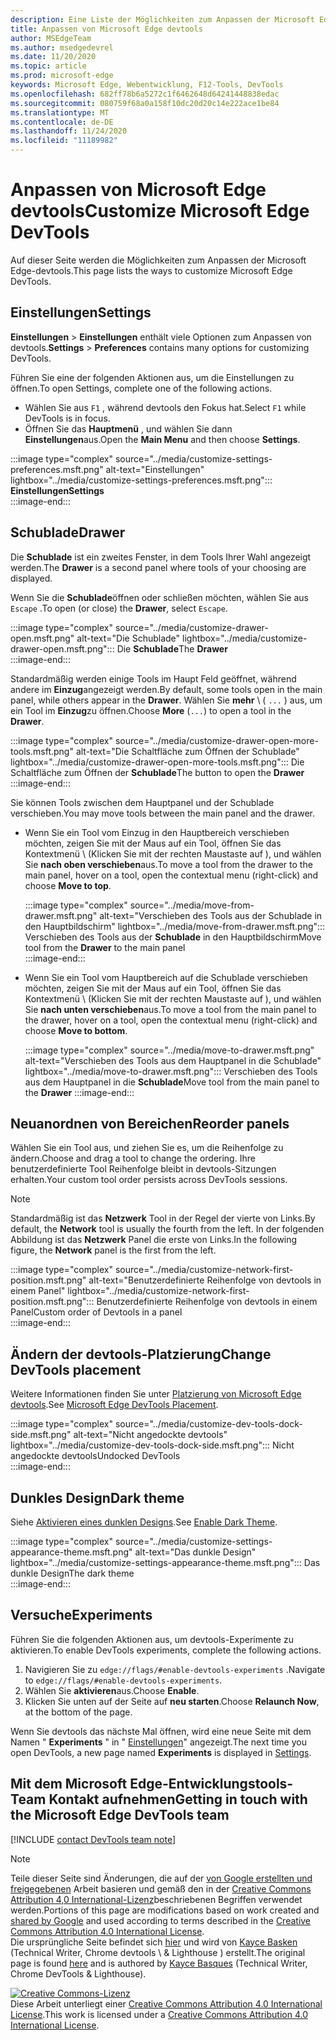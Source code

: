 ```yaml
---
description: Eine Liste der Möglichkeiten zum Anpassen der Microsoft Edge-devtools
title: Anpassen von Microsoft Edge devtools
author: MSEdgeTeam
ms.author: msedgedevrel
ms.date: 11/20/2020
ms.topic: article
ms.prod: microsoft-edge
keywords: Microsoft Edge, Webentwicklung, F12-Tools, DevTools
ms.openlocfilehash: 682ff78b6a5272c1f6462648d64241448838edac
ms.sourcegitcommit: 080759f68a0a158f10dc20d20c14e222ace1be84
ms.translationtype: MT
ms.contentlocale: de-DE
ms.lasthandoff: 11/24/2020
ms.locfileid: "11189982"
---
```

<!-- Copyright Kayce Basques 

   Licensed under the Apache License, Version 2.0 (the "License");
   you may not use this file except in compliance with the License.
   You may obtain a copy of the License at

       https://www.apache.org/licenses/LICENSE-2.0

   Unless required by applicable law or agreed to in writing, software
   distributed under the License is distributed on an "AS IS" BASIS,
   WITHOUT WARRANTIES OR CONDITIONS OF ANY KIND, either express or implied.
   See the License for the specific language governing permissions and
   limitations under the License.  -->

# <span data-ttu-id="a9aa5-104">Anpassen von Microsoft Edge devtools</span><span class="sxs-lookup"><span data-stu-id="a9aa5-104">Customize Microsoft Edge DevTools</span></span>  

<span data-ttu-id="a9aa5-105">Auf dieser Seite werden die Möglichkeiten zum Anpassen der Microsoft Edge-devtools.</span><span class="sxs-lookup"><span data-stu-id="a9aa5-105">This page lists the ways to customize Microsoft Edge DevTools.</span></span>  

## <span data-ttu-id="a9aa5-106">Einstellungen</span><span class="sxs-lookup"><span data-stu-id="a9aa5-106">Settings</span></span>  

<span data-ttu-id="a9aa5-107">**Einstellungen**  >  **Einstellungen** enthält viele Optionen zum Anpassen von devtools.</span><span class="sxs-lookup"><span data-stu-id="a9aa5-107">**Settings** > **Preferences** contains many options for customizing DevTools.</span></span>  

<span data-ttu-id="a9aa5-108">Führen Sie eine der folgenden Aktionen aus, um die Einstellungen zu öffnen.</span><span class="sxs-lookup"><span data-stu-id="a9aa5-108">To open Settings, complete one of the following actions.</span></span>  

*   <span data-ttu-id="a9aa5-109">Wählen Sie aus `F1` , während devtools den Fokus hat.</span><span class="sxs-lookup"><span data-stu-id="a9aa5-109">Select `F1` while DevTools is in focus.</span></span>  
*   <span data-ttu-id="a9aa5-110">Öffnen Sie das **Hauptmenü** , und wählen Sie dann **Einstellungen**aus.</span><span class="sxs-lookup"><span data-stu-id="a9aa5-110">Open the **Main Menu** and then choose **Settings**.</span></span>  
    
:::image type="complex" source="../media/customize-settings-preferences.msft.png" alt-text="Einstellungen" lightbox="../media/customize-settings-preferences.msft.png":::
   **<span data-ttu-id="a9aa5-112">Einstellungen</span><span class="sxs-lookup"><span data-stu-id="a9aa5-112">Settings</span></span>**  
:::image-end:::  

## <span data-ttu-id="a9aa5-113">Schublade</span><span class="sxs-lookup"><span data-stu-id="a9aa5-113">Drawer</span></span>  

<span data-ttu-id="a9aa5-114">Die **Schublade** ist ein zweites Fenster, in dem Tools Ihrer Wahl angezeigt werden.</span><span class="sxs-lookup"><span data-stu-id="a9aa5-114">The **Drawer** is a second panel where tools of your choosing are displayed.</span></span>  

<span data-ttu-id="a9aa5-115">Wenn Sie die **Schublade**öffnen oder schließen möchten, wählen Sie aus `Escape` .</span><span class="sxs-lookup"><span data-stu-id="a9aa5-115">To open \(or close\) the **Drawer**, select `Escape`.</span></span>  

:::image type="complex" source="../media/customize-drawer-open.msft.png" alt-text="Die Schublade" lightbox="../media/customize-drawer-open.msft.png":::
   <span data-ttu-id="a9aa5-117">Die **Schublade**</span><span class="sxs-lookup"><span data-stu-id="a9aa5-117">The **Drawer**</span></span>  
:::image-end:::  

<span data-ttu-id="a9aa5-118">Standardmäßig werden einige Tools im Haupt Feld geöffnet, während andere im **Einzug**angezeigt werden.</span><span class="sxs-lookup"><span data-stu-id="a9aa5-118">By default, some tools open in the main panel, while others appear in the **Drawer**.</span></span>  <span data-ttu-id="a9aa5-119">Wählen Sie **mehr** \ ( `...` ) aus, um ein Tool im **Einzug**zu öffnen.</span><span class="sxs-lookup"><span data-stu-id="a9aa5-119">Choose **More** \(`...`) to open a tool in the **Drawer**.</span></span>  

:::image type="complex" source="../media/customize-drawer-open-more-tools.msft.png" alt-text="Die Schaltfläche zum Öffnen der Schublade" lightbox="../media/customize-drawer-open-more-tools.msft.png":::
   <span data-ttu-id="a9aa5-121">Die Schaltfläche zum Öffnen der **Schublade**</span><span class="sxs-lookup"><span data-stu-id="a9aa5-121">The button to open the **Drawer**</span></span>  
:::image-end:::  

<span data-ttu-id="a9aa5-122">Sie können Tools zwischen dem Hauptpanel und der Schublade verschieben.</span><span class="sxs-lookup"><span data-stu-id="a9aa5-122">You may move tools between the main panel and the drawer.</span></span>  

*   <span data-ttu-id="a9aa5-123">Wenn Sie ein Tool vom Einzug in den Hauptbereich verschieben möchten, zeigen Sie mit der Maus auf ein Tool, öffnen Sie das Kontextmenü \ (Klicken Sie mit der rechten Maustaste auf \), und wählen Sie **nach oben verschieben**aus.</span><span class="sxs-lookup"><span data-stu-id="a9aa5-123">To move a tool from the drawer to the main panel, hover on a tool, open the contextual menu \(right-click\) and choose **Move to top**.</span></span>  
    
    :::image type="complex" source="../media/move-from-drawer.msft.png" alt-text="Verschieben des Tools aus der Schublade in den Hauptbildschirm" lightbox="../media/move-from-drawer.msft.png":::
       <span data-ttu-id="a9aa5-125">Verschieben des Tools aus der **Schublade** in den Hauptbildschirm</span><span class="sxs-lookup"><span data-stu-id="a9aa5-125">Move tool from the **Drawer** to the main panel</span></span>  
    :::image-end:::  
    
*   <span data-ttu-id="a9aa5-126">Wenn Sie ein Tool vom Hauptbereich auf die Schublade verschieben möchten, zeigen Sie mit der Maus auf ein Tool, öffnen Sie das Kontextmenü \ (Klicken Sie mit der rechten Maustaste auf \), und wählen Sie **nach unten verschieben**aus.</span><span class="sxs-lookup"><span data-stu-id="a9aa5-126">To move a tool from the main panel to the drawer, hover on a tool, open the contextual menu \(right-click\) and choose **Move to bottom**.</span></span>  
    
    :::image type="complex" source="../media/move-to-drawer.msft.png" alt-text="Verschieben des Tools aus dem Hauptpanel in die Schublade" lightbox="../media/move-to-drawer.msft.png":::
       <span data-ttu-id="a9aa5-128">Verschieben des Tools aus dem Hauptpanel in die **Schublade**</span><span class="sxs-lookup"><span data-stu-id="a9aa5-128">Move tool from the main panel to the **Drawer**</span></span>
    :::image-end:::  
    

## <span data-ttu-id="a9aa5-129">Neuanordnen von Bereichen</span><span class="sxs-lookup"><span data-stu-id="a9aa5-129">Reorder panels</span></span>  

<span data-ttu-id="a9aa5-130">Wählen Sie ein Tool aus, und ziehen Sie es, um die Reihenfolge zu ändern.</span><span class="sxs-lookup"><span data-stu-id="a9aa5-130">Choose and drag a tool to change the ordering.</span></span>  <span data-ttu-id="a9aa5-131">Ihre benutzerdefinierte Tool Reihenfolge bleibt in devtools-Sitzungen erhalten.</span><span class="sxs-lookup"><span data-stu-id="a9aa5-131">Your custom tool order persists across DevTools sessions.</span></span>  

> [!NOTE]
> <span data-ttu-id="a9aa5-132">Standardmäßig ist das **Netzwerk** Tool in der Regel der vierte von Links.</span><span class="sxs-lookup"><span data-stu-id="a9aa5-132">By default, the **Network** tool is usually the fourth from the left.</span></span>  <span data-ttu-id="a9aa5-133">In der folgenden Abbildung ist das **Netzwerk** Panel die erste von Links.</span><span class="sxs-lookup"><span data-stu-id="a9aa5-133">In the following figure, the **Network** panel is the first from the left.</span></span>  

:::image type="complex" source="../media/customize-network-first-position.msft.png" alt-text="Benutzerdefinierte Reihenfolge von devtools in einem Panel" lightbox="../media/customize-network-first-position.msft.png":::
   <span data-ttu-id="a9aa5-135">Benutzerdefinierte Reihenfolge von devtools in einem Panel</span><span class="sxs-lookup"><span data-stu-id="a9aa5-135">Custom order of Devtools in a panel</span></span>  
:::image-end:::  

## <span data-ttu-id="a9aa5-136">Ändern der devtools-Platzierung</span><span class="sxs-lookup"><span data-stu-id="a9aa5-136">Change DevTools placement</span></span>  

<span data-ttu-id="a9aa5-137">Weitere Informationen finden Sie unter [Platzierung von Microsoft Edge devtools][DevToolsPlacement].</span><span class="sxs-lookup"><span data-stu-id="a9aa5-137">See [Microsoft Edge DevTools Placement][DevToolsPlacement].</span></span>  

:::image type="complex" source="../media/customize-dev-tools-dock-side.msft.png" alt-text="Nicht angedockte devtools" lightbox="../media/customize-dev-tools-dock-side.msft.png":::
   <span data-ttu-id="a9aa5-139">Nicht angedockte devtools</span><span class="sxs-lookup"><span data-stu-id="a9aa5-139">Undocked DevTools</span></span>  
:::image-end:::  

## <span data-ttu-id="a9aa5-140">Dunkles Design</span><span class="sxs-lookup"><span data-stu-id="a9aa5-140">Dark theme</span></span>  

<span data-ttu-id="a9aa5-141">Siehe [Aktivieren eines dunklen Designs][DarkTheme].</span><span class="sxs-lookup"><span data-stu-id="a9aa5-141">See [Enable Dark Theme][DarkTheme].</span></span>  

:::image type="complex" source="../media/customize-settings-appearance-theme.msft.png" alt-text="Das dunkle Design" lightbox="../media/customize-settings-appearance-theme.msft.png":::
   <span data-ttu-id="a9aa5-143">Das dunkle Design</span><span class="sxs-lookup"><span data-stu-id="a9aa5-143">The dark theme</span></span>  
:::image-end:::  

## <span data-ttu-id="a9aa5-144">Versuche</span><span class="sxs-lookup"><span data-stu-id="a9aa5-144">Experiments</span></span>  

<span data-ttu-id="a9aa5-145">Führen Sie die folgenden Aktionen aus, um devtools-Experimente zu aktivieren.</span><span class="sxs-lookup"><span data-stu-id="a9aa5-145">To enable DevTools experiments, complete the following actions.</span></span>  

1.  <span data-ttu-id="a9aa5-146">Navigieren Sie zu `edge://flags/#enable-devtools-experiments` .</span><span class="sxs-lookup"><span data-stu-id="a9aa5-146">Navigate to `edge://flags/#enable-devtools-experiments`.</span></span>  
1.  <span data-ttu-id="a9aa5-147">Wählen Sie **aktivieren**aus.</span><span class="sxs-lookup"><span data-stu-id="a9aa5-147">Choose **Enable**.</span></span>  
1.  <span data-ttu-id="a9aa5-148">Klicken Sie unten auf der Seite auf **neu starten**.</span><span class="sxs-lookup"><span data-stu-id="a9aa5-148">Choose **Relaunch Now**, at the bottom of the page.</span></span>  

<span data-ttu-id="a9aa5-149">Wenn Sie devtools das nächste Mal öffnen, wird eine neue Seite mit dem Namen " **Experiments** " in " [Einstellungen](#settings)" angezeigt.</span><span class="sxs-lookup"><span data-stu-id="a9aa5-149">The next time you open DevTools, a new page named **Experiments** is displayed in [Settings](#settings).</span></span>  

## <span data-ttu-id="a9aa5-150">Mit dem Microsoft Edge-Entwicklungstools-Team Kontakt aufnehmen</span><span class="sxs-lookup"><span data-stu-id="a9aa5-150">Getting in touch with the Microsoft Edge DevTools team</span></span>  

[!INCLUDE [contact DevTools team note](../includes/contact-devtools-team-note.md)]  

<!-- image links -->  

[ImageMoreIcon]: ../media/more-icon.msft.png  

<!-- links -->  

[DevToolsPlacement]: ./placement.md "Ändern der Position von Microsoft Edge devtools | Microsoft docs"  
[DarkTheme]: ./dark-theme.md "Aktivieren des dunklen Designs in Microsoft Edge devtools | Microsoft docs"  

> [!NOTE]
> <span data-ttu-id="a9aa5-153">Teile dieser Seite sind Änderungen, die auf der [von Google erstellten und freigegebenen][GoogleSitePolicies] Arbeit basieren und gemäß den in der [Creative Commons Attribution 4,0 International-Lizenz][CCA4IL]beschriebenen Begriffen verwendet werden.</span><span class="sxs-lookup"><span data-stu-id="a9aa5-153">Portions of this page are modifications based on work created and [shared by Google][GoogleSitePolicies] and used according to terms described in the [Creative Commons Attribution 4.0 International License][CCA4IL].</span></span>  
> <span data-ttu-id="a9aa5-154">Die ursprüngliche Seite befindet sich [hier](https://developers.google.com/web/tools/chrome-devtools/customize/index) und wird von [Kayce Basken][KayceBasques] (Technical Writer, Chrome devtools \ & Lighthouse \) erstellt.</span><span class="sxs-lookup"><span data-stu-id="a9aa5-154">The original page is found [here](https://developers.google.com/web/tools/chrome-devtools/customize/index) and is authored by [Kayce Basques][KayceBasques] \(Technical Writer, Chrome DevTools \& Lighthouse\).</span></span>  

[![Creative Commons-Lizenz][CCby4Image]][CCA4IL]  
<span data-ttu-id="a9aa5-156">Diese Arbeit unterliegt einer [Creative Commons Attribution 4.0 International License][CCA4IL].</span><span class="sxs-lookup"><span data-stu-id="a9aa5-156">This work is licensed under a [Creative Commons Attribution 4.0 International License][CCA4IL].</span></span>  

[CCA4IL]: https://creativecommons.org/licenses/by/4.0  
[CCby4Image]: https://i.creativecommons.org/l/by/4.0/88x31.png  
[GoogleSitePolicies]: https://developers.google.com/terms/site-policies  
[KayceBasques]: https://developers.google.com/web/resources/contributors/kaycebasques  

